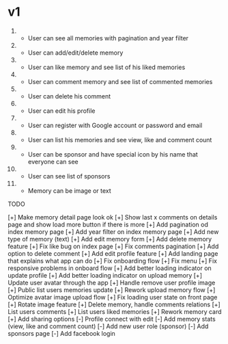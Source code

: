 # v1

1. - User can see all memories with pagination and year filter
2. - User can add/edit/delete memory
3. - User can like memory and see list of his liked memories
4. - User can comment memory and see list of commented memories
5. - User can delete his comment
6. - User can edit his profile
7. - User can register with Google account or password and email
8. - User can list his memories and see view, like and comment count
9. - User can be sponsor and have special icon by his name that everyone can see
10. - User can see list of sponsors
11. - Memory can be image or text

TODO

[+] Make memory detail page look ok
[+] Show last x comments on details page and show load more button if there is more
[+] Add pagination od index memory page
[+] Add year filter on index memory page
[+] Add new type of memory (text)
[+] Add edit memory form
[+] Add delete memory feature
[+] Fix like bug on index page
[+] Fix comments pagination
[+] Add option to delete comment
[+] Add edit profile feature
[+] Add landing page that explains what app can do
[+] Fix onboarding flow
[+] Fix menu
[+] Fix responsive problems in onboard flow
[+] Add better loading indicator on update profile
[+] Add better loading indicator on upload memory
[+] Update user avatar through the app
[+] Handle remove user profile image
[+] Public list users memories update
[+] Rework upload memory flow
[+] Optimize avatar image upload flow
[+] Fix loading user state on front page
[+] Rotate image feature
[+] Delete memory, handle comments relations
[+] List users comments
[+] List users liked memories
[+] Rework memory card
[+] Add sharing options
[-] Profile connect with edit
[-] Add memory stats (view, like and comment count)
[-] Add new user role (sponsor)
[-] Add sponsors page
[-] Add facebook login
